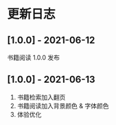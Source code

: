 # 更新日志

## [1.0.0] - 2021-06-12

书籍阅读 1.0.0 发布

## [1.0.0] - 2021-06-13

1. 书籍检索加入翻页
2. 书籍阅读加入背景颜色 & 字体颜色
3. 体验优化
